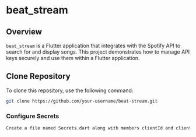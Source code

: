 # beat_stream

## Overview

`beat_stream` is a Flutter application that integrates with the Spotify API to search for and display songs. This project demonstrates how to manage API keys securely and use them within a Flutter application.

## Clone Repository

To clone this repository, use the following command:

```bash
git clone https://github.com/your-username/beat-stream.git
```

### Configure Secrets

```bash
Create a file named Secrets.dart along with members clientId and clientSecret in the lib/config/ directory of your project.
```
